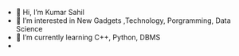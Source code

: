 - 👋 Hi, I’m Kumar Sahil
- 👀 I’m interested in New Gadgets ,Technology, Porgramming, Data Science
- 🌱 I’m currently learning C++, Python, DBMS
- 

<!---
ksahil168/ksahil168 is a ✨ special ✨ repository because its `README.md` (this file) appears on your GitHub profile.
You can click the Preview link to take a look at your changes.
--->
